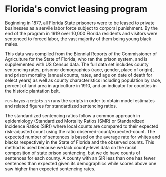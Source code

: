 # Florida's convict leasing program

Beginning in 1877, all Florida State prisoners were to be leased to private businesses as a servile labor force subject to corporal punishment. By the end of the program in 1919 over 10,000 Florida residents and visitors were sentenced to forced labor, the vast majority of them being young black males. 

This data was compiled from the Biennial Reports of the Commissioner of Agriculture for the State of Florida, who ran the prison system, and is supplemented with US Census data. The full data set includes county sentencing rates, prisoner demographics (race, gender, place of origin), and prison mortality (annual counts, rates, and age on date of death for select years) as well as county characteristics including population by race, percent of land area in agriculture in 1910, and an indicator for counties in the historic plantation belt.

`run-bayes-scripts.sh` runs the scripts in order to obtain model estimates and related figures for standardized sentencing ratios.

The standardized sentencing ratios follow a common approach in epidemiology (Standardized Mortality Ratios (SMR) or Standardized Incidence Ratios (SIR)) where local counts are compared to their expected risk-adjusted count using the ratio observed-count/expected-count. The expected number of sentences is based on the average rate for whites and blacks respectively in the State of Florida and the observed counts. This method is used because we lack county-level data on the racial composition of state prison sentencing, but we do have counts of sentences for each county. A county with an SIR less than one has fewer sentences than expected given its demographics while scores above one saw higher than expected sentencing rates. 

